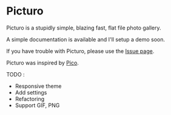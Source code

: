 Picturo
====

Picturo is a stupidly simple, blazing fast, flat file photo gallery. 

A simple documentation is available and I'll setup a demo soon.

If you have trouble with Picturo, please use the [Issue page](https://github.com/jbleuzen/Picturo/issues).

Picturo was inspired by [Pico](https://github.com/gilbitron/Pico).

TODO : 

 * Responsive theme
 * Add settings
 * Refactoring
 * Support GIF, PNG
